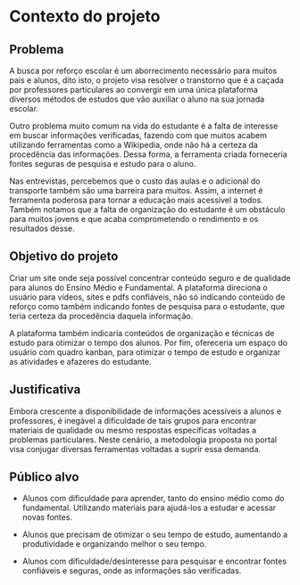# Contexto do projeto 

## Problema

A busca por reforço escolar é um aborrecimento necessário para muitos pais e alunos, dito isto, o projeto visa resolver o transtorno que  é a caçada por professores particulares ao convergir em uma única plataforma diversos métodos de estudos que vão auxiliar o aluno na sua jornada escolar.

Outro problema muito comum na vida do estudante é a falta de interesse em buscar informações verificadas, fazendo com que muitos acabem utilizando ferramentas como a Wikipedia, onde não há a certeza da procedência das informações. Dessa forma, a ferramenta criada forneceria fontes seguras de pesquisa e estudo para o aluno. 

Nas entrevistas, percebemos que o custo das aulas e o adicional do transporte também são uma barreira para muitos. Assim, a internet é ferramenta poderosa para tornar a educação mais acessível a todos. Também notamos que a falta de organização do estudante é um obstáculo para muitos jovens e que acaba comprometendo o rendimento e os resultados desse. 



## Objetivo do projeto 

Criar um site onde seja possível concentrar conteúdo seguro e de qualidade para alunos do Ensino Médio e Fundamental. A plataforma direciona o usuário para vídeos, sites e pdfs confiáveis, não só indicando conteúdo de reforço como também indicando fontes de pesquisa para o estudante, que teria certeza da procedência daquela informação. 

A plataforma também indicaria conteúdos de organização e técnicas de estudo para otimizar o tempo dos alunos. Por fim, ofereceria um espaço do usuário com quadro kanban, para otimizar o tempo de estudo e organizar as atividades e afazeres do estudante. 



## Justificativa

Embora crescente a disponibilidade de informações acessíveis a alunos e professores, é inegável a dificuldade de tais grupos para encontrar materiais de qualidade ou mesmo respostas específicas voltadas a problemas particulares. Neste cenário, a metodologia proposta no portal visa conjugar diversas ferramentas voltadas a suprir essa demanda.



## Público alvo

- Alunos com dificuldade para aprender, tanto do ensino médio como do fundamental. Utilizando materiais para ajudá-los a estudar e acessar novas fontes. 

- Alunos que precisam de otimizar o seu tempo de estudo, aumentando a produtividade e organizando melhor o seu tempo. 

- Alunos com dificuldade/desinteresse para pesquisar e encontrar fontes confiáveis e seguras, onde as informações são verificadas. 
